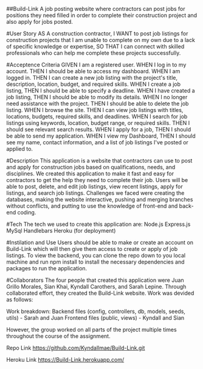 ##Build-Link
A job posting website where contractors can post jobs for positions they need filled in order to complete their construction project and also apply for jobs posted.

#User Story 
 AS A construction contractor, 
 I WANT to post job listings for construction projects that I am unable to complete on my own due to a lack of specific knowledge or expertise, 
 SO THAT I can connect with skilled professionals who can help me complete these projects successfully.

#Acceptence Criteria 
 GIVEN I am a registered user.
 WHEN I log in to my account. 
 THEN I should be able to access my dashboard. 
 WHEN I am logged in. 
 THEN I can create a new job listing with the project's title, description, location, budget, and required skills. 
 WHEN I create a job listing, 
 THEN I should be able to specify a deadline. 
 WHEN I have created a job listing, 
 THEN I should be able to modify its details. 
 WHEN I no longer need assistance with the project. 
 THEN I should be able to delete the job listing. 
 WHEN I browse the site. THEN I can view job listings with titles, locations, budgets, required skills, and deadlines. 
 WHEN I search for job listings using keywords, location, budget range, or required skills. 
 THEN I should see relevant search results. WHEN I apply for a job, 
 THEN I should be able to send my application. 
 WHEN I view my Dashboard, 
 THEN I should see my name, contact information, and a list of job listings I've posted or applied to.

#Description
 This application is a website that contractors can use to post and apply for construction jobs based on qualifications, needs, and disciplines. We created this application to make it fast and easy for contractors to get the help they need to complete their job. Users will be able to post, delete, and edit job listings, view recent listings, apply for listings, and search job listings. Challenges we faced were creating the databases, making the website interactive, pushing and merging branches without conflicts, and putting to use the knowledge of front-end and back-end coding.

#Tech
The tech we used to create this application are: Node.js Express.js MySql Handlebars Heroku (for deployment)

#Instilation and Use
 Users should be able to make or create an account on Build-Link which will then give them access to create or apply of job listings. To view the backend, you can clone the repo down to you local machine and run npm install to install the necessary dependencies and packages to run the application.

#Collaborators
The four people that created this application were Juan Grillo Morales, Sian Khai, Kyndall Carothers, and Sarah Lepine. Through collaborated effort, they created the Build-Link website. Work was devided as follows:

Work breakdown: Backend files (config, controllers, db, models, seeds, utils) - Sarah and Juan Frontend files (public, views) - Kyndall and Sian

However, the group worked on all parts of the project multiple times throughout the course of the assignment.

Repo Link
https://github.com/Kyndallmae/Build-Link.git

Heroku Link
https://Build-Link.herokuapp.com/ 

